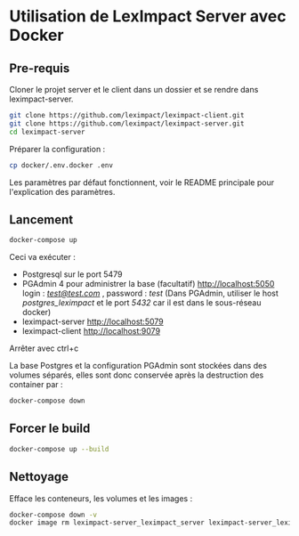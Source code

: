 # Utilisation de LexImpact Server avec Docker

## Pre-requis

Cloner le projet server et le client dans un dossier et se rendre dans leximpact-server.
```sh
git clone https://github.com/leximpact/leximpact-client.git
git clone https://github.com/leximpact/leximpact-server.git
cd leximpact-server
```

Préparer la configuration :
```sh
cp docker/.env.docker .env
```
Les paramètres par défaut fonctionnent, voir le README principale pour l'explication des paramètres.

## Lancement

```sh
docker-compose up
```
Ceci va exécuter :
 - Postgresql sur le port 5479
 - PGAdmin 4 pour administrer la base (facultatif) [http://localhost:5050](http://localhost:5050) login : *test@test.com* , password : *test* (Dans PGAdmin, utiliser le host *postgres_leximpact* et le port *5432* car il est dans le sous-réseau docker)
 - leximpact-server [http://localhost:5079](http://localhost:5079)
 - leximpact-client [http://localhost:9079](http://localhost:9079)

Arrêter avec ctrl+c

La base Postgres et la configuration PGAdmin sont stockées dans des volumes séparés, elles sont donc conservée après la destruction des container par :
```sh
docker-compose down
```

## Forcer le build
```sh
docker-compose up --build
```


## Nettoyage
Efface les conteneurs, les volumes et les images :
```sh
docker-compose down -v
docker image rm leximpact-server_leximpact_server leximpact-server_leximpact_client
```